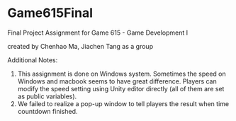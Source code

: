 # Game615Final

Final Project Assignment for Game 615 - Game Development I

created by Chenhao Ma, Jiachen Tang as a group

Additional Notes:
1. This assignment is done on Windows system. Sometimes the speed on Windows and macbook seems to have great difference. Players can modify the speed setting using Unity editor directly (all of them are set as public variables).
2. We failed to realize a pop-up window to tell players the result when time countdown finished.
